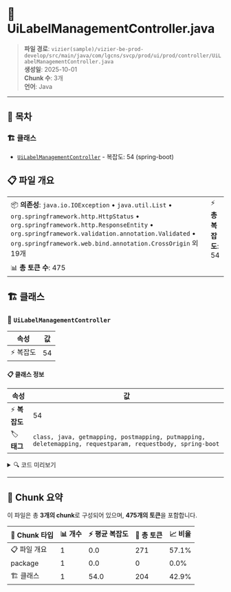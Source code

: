 # 📄 UiLabelManagementController.java

> **파일 경로**: `vizier(sample)/vizier-be-prod-develop/src/main/java/com/lgcns/svcp/prod/ui/prod/controller/UiLabelManagementController.java`  
> **생성일**: 2025-10-01  
> **Chunk 수**: 3개  
> **언어**: Java
---

## 📑 목차

### 🏗️ 클래스
- [`UiLabelManagementController`](#class-uilabelmanagementcontroller) - 복잡도: 54 (spring-boot)

## 📋 파일 개요

| | |
|--|--|
| 📦 **의존성**: `java.io.IOException` • `java.util.List` • `org.springframework.http.HttpStatus` • `org.springframework.http.ResponseEntity` • `org.springframework.validation.annotation.Validated` • `org.springframework.web.bind.annotation.CrossOrigin` 외 19개 | ⚡ **총 복잡도**: 54 |
| 📊 **총 토큰 수**: 475 |  |



## 🏗️ 클래스

### <a id="class-uilabelmanagementcontroller"></a>🎯 `UiLabelManagementController`

| 속성 | 값 |
|------|----|
| ⚡ 복잡도 | 54 |



#### 📋 클래스 정보

| 속성 | 값 |
|------|----|
| ⚡ **복잡도** | 54 || 📍 **라인 범위** | 38-38 |
| 🏷️ **태그** | `class, java, getmapping, postmapping, putmapping, deletemapping, requestparam, requestbody, spring-boot` || 🏗️ **프레임워크** | `spring-boot` |

<details>
<summary>🔍 코드 미리보기</summary>

```java
public class UiLabelManagementController {

	private final UiLabelService labelService;

	@GetMapping
	@Operation(summary = "show label", description = "show label")
	public PageResult<MultiLangLabelDto> getData(@RequestParam Integer page, @RequestParam Integer size, 
							@RequestParam(required = false) String type, @RequestParam(required = false) String value, HttpServletRequest request) {
		String language = request.getHeader("X-Language");
		LabelSearchPagingDto searchPaging = new LabelSearchPagingDto();
		if (page != null && size != null) {
			searchPaging.setPage(page);
			searchPaging.setSize(size);
		}
		searchPaging.setType(type);
		searchPaging.setValue(value);
		searchPaging.setLangCode(language);
		return labelService.findAll(searchPaging);
	}

	@GetMapping("/i18n")
	@Operati...
```

**Chunk 정보**
- 🆔 **ID**: `e85e193eaabd`
- 📍 **라인**: 38-38
- 📊 **토큰**: 204
- 🏷️ **태그**: `class, java, getmapping, postmapping, putmapping...`

</details>

---





## 🧩 Chunk 요약

이 파일은 총 **3개의 chunk**로 구성되어 있으며, **475개의 토큰**을 포함합니다.

| 🧩 Chunk 타입 | 📊 개수 | ⚡ 평균 복잡도 | 📝 총 토큰 | 📈 비율 |
|---------------|--------|-------------|----------|--------|
| 📋 파일 개요 | 1 | 0.0 | 271 | 57.1% |
| package | 1 | 0.0 | 0 | 0.0% |
| 🏗️ 클래스 | 1 | 54.0 | 204 | 42.9% |

